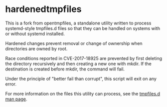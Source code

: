 # hardenedtmpfiles


This is a fork from opentmpfiles, a standalone utility written to process 
systemd-style tmpfiles.d
files so that they can be handled on systems with or without systemd
installed.

Hardened changes prevent removal or change of ownership when directories 
are owned by root. 

Race conditions reported in CVE-2017-18925 are prevented by first deleting
the directory recursively and then creating a new one with mkdir. If the 
destination is created before mkdir, the command will fail. 

Under the principle of "better fail than corrupt", this script will
exit on any error.

For more information on the files this utility can process, see the
[tmpfiles.d man page][1].

[1]: https://www.freedesktop.org/software/systemd/man/tmpfiles.d.html
